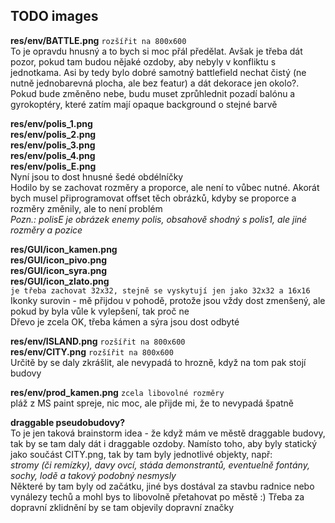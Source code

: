 ## TODO images

**res/env/BATTLE.png** `rozšířit na 800x600`  
	To je opravdu hnusný a to bych si moc přál předělat.
	Avšak je třeba dát pozor, pokud tam budou nějaké ozdoby, aby nebyly v konfliktu s jednotkama.
	Asi by tedy bylo dobré samotný battlefield nechat čistý (ne nutně jednobarevná plocha, ale bez featur) a dát dekorace jen okolo?.  
	Pokud bude změněno nebe, budu muset zprůhlednit pozadí balónu a gyrokoptéry, které zatím mají opaque background o stejné barvě

**res/env/polis_1.png**  
**res/env/polis_2.png**  
**res/env/polis_3.png**  
**res/env/polis_4.png**  
**res/env/polis_E.png**  
	Nyní jsou to dost hnusné šedé obdélníčky  
	Hodilo by se zachovat rozměry a proporce, ale není to vůbec nutné.
	Akorát bych musel připrogramovat offset těch obrázků, kdyby se proporce a rozměry změnily, ale to není problém  
	_Pozn.: polisE je obrázek enemy polis, obsahově shodný s polis1, ale jiné rozměry a pozice_

**res/GUI/icon_kamen.png**  
**res/GUI/icon_pivo.png**  
**res/GUI/icon_syra.png**  
**res/GUI/icon_zlato.png**  
	`je třeba zachovat 32x32, stejně se vyskytují jen jako 32x32 a 16x16`  
	Ikonky surovin - mě přijdou v pohodě, protože jsou vždy dost zmenšený, ale pokud by byla vůle k vylepšení, tak proč ne  
	Dřevo je zcela OK, třeba kámen a sýra jsou dost odbyté

**res/env/ISLAND.png** `rozšířit na 800x600`  
**res/env/CITY.png** `rozšířit na 800x600`  
	Určitě by se daly zkrášlit, ale nevypadá to hrozně, když na tom pak stojí budovy

**res/env/prod_kamen.png** `zcela libovolné rozměry`  
	pláž z MS paint spreje, nic moc, ale přijde mi, že to nevypadá špatně

**draggable pseudobudovy?**  
	To je jen taková brainstorm idea - že když mám ve městě draggable budovy, tak by se tam daly dát i draggable ozdoby.
	Namísto toho, aby byly statický jako součást CITY.png, tak by tam byly jednotlivé objekty, např:  
	_stromy (či remízky), davy ovcí, stáda demonstrantů, eventuelně fontány, sochy, lodě a takový podobný nesmysly_  
	Některé by tam byly od začátku, jiné bys dostával za stavbu radnice nebo vynálezy techů a mohl bys to libovolně přetahovat po městě :)
		Třeba za dopravní zklidnění by se tam objevily dopravní značky

